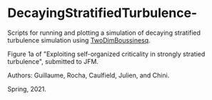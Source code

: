 # DecayingStratifiedTurbulence-
Scripts for running and plotting a simulation of decaying stratified turbulence simulation
using [TwoDimBoussinesq](https://github.com/pyboussinesq/TwoDimBoussinesq).

Figure 1a of "Exploiting self-organized criticality in strongly stratied
turbulence", submitted to JFM.

Authors: Guillaume, Rocha, Caulfield, Julien, and Chini.

Spring, 2021.
